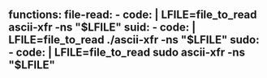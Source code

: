 functions:
  file-read:
    - code: |
        LFILE=file_to_read
        ascii-xfr -ns "$LFILE"
  suid:
    - code: |
        LFILE=file_to_read
        ./ascii-xfr -ns "$LFILE"
  sudo:
    - code: |
        LFILE=file_to_read
        sudo ascii-xfr -ns "$LFILE"
---

